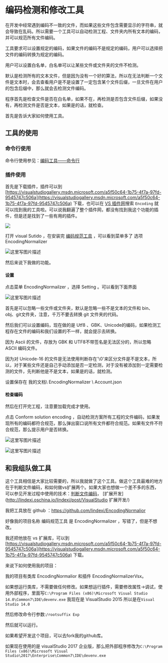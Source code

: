 # 编码检测和修改工具

在开发中经常遇到编码不一致的文件，而如果这些文件包含需要显示的字符串，就会导致在乱码。所以需要一个工具可以自动检测工程、文件夹内所有文本的编码，并可以规范所有文件编码。

工具要求可以设置规定的编码，如果文件的编码不是规定的编码，用户可以选择把文件的编码转换为规定的编码。

用户可以设置白名单，白名单可以让某些文件或文件夹的文件不检测。

默认是检测所有的文本文件，但是因为没有一个好的算法，所以在无法判断一个文件是文本时，会去查看用户是不是设置了一定包含某个文件后缀，一旦文件在用户的包含后缀中，那么就会去检测文件编码。

程序首先是检查文件是否在白名单，如果不在，再检测是否包含文件后缀，如果没有，再检测文件是否是文本，如果是的话，就检查。

<!--more-->



首先是告诉大家如何使用工具。

## 工具的使用

### 命令行使用

命令行使用参见：[编码工具——命令行](./EncodingNormalior/README.md)

### 插件使用

首先是下载插件，插件可以到 [https://visualstudiogallery.msdn.microsoft.com/a5f50c64-1b75-4f7a-97fd-9545747c506a](https://visualstudiogallery.msdn.microsoft.com/a5f50c64-1b75-4f7a-97fd-9545747c506a) 下载，也可以在 [VS 插件网](https://marketplace.visualstudio.com/vs)搜索 `Encoding` 就可以找到我的工具啦。可以说我翻遍了整个插件网，都没有找到我这个功能的插件，但是还是找到了一些有用的插件。

![](http://7xqpl8.com1.z0.glb.clouddn.com/8f464be7-2358-45f4-b6cd-eae32c47a878201727162028.jpg)

打开 visual Sutido ，在安装完 [编码规范工具](https://marketplace.visualstudio.com/items?itemName=lindexigd.vs-extension-18109) ，可以看到菜单多了 选项 EncodingNormalizer

![这里写图片描述](http://img.blog.csdn.net/20170117115031647?watermark/2/text/aHR0cDovL2Jsb2cuY3Nkbi5uZXQvbGluZGV4aV9nZA==/font/5a6L5L2T/fontsize/400/fill/I0JBQkFCMA==/dissolve/70/gravity/SouthEast)

然后来说下我做的功能。

#### 设置

点击菜单 EncodingNormailzer ，选择 Setting 。可以看到下面界面

![这里写图片描述](http://img.blog.csdn.net/20170117115248683?watermark/2/text/aHR0cDovL2Jsb2cuY3Nkbi5uZXQvbGluZGV4aV9nZA==/font/5a6L5L2T/fontsize/400/fill/I0JBQkFCMA==/dissolve/70/gravity/SouthEast)

首先是可以忽略一些文件或文件夹，默认是忽略一些不是文本的文件和 bin、obj、git文件夹，注意，千万不要去转换 git 文件夹的代码。

然后我们可以设置编码，现在做的是 Utf8 、GBK、Unicode的编码，如果检测工程存在文件的编码和我们设置的不一样，就会提示去转换。

因为 Ascii 的文件，存放为 GBK 和 UTF8不带签名是无法区分的，所以忽略 ASCII 编码文件。

因为对 Unicode-16 的文件是无法使用判断存在'\0'来区分文件是不是文本，所以，对于某些文件还是自己手动添加是否一定检测，对于没有被添加到一定需要检测的文件，先判断他是不是文本，如果是的话，就检测。

设置保存在 我的文档\ EncodingNormalizer \ Account.json

#### 检查编码

然后在打开完工程，注意要加载完成才使用。

点击 Conform solution encoding ，自动检测方案所有工程的文件编码，如果发现所有的编码都符合规范，那么弹出窗口说所有文件都符合规范。如果有文件不符合规范，那么提示用户是否转换。

![这里写图片描述](http://img.blog.csdn.net/20170117120101255?watermark/2/text/aHR0cDovL2Jsb2cuY3Nkbi5uZXQvbGluZGV4aV9nZA==/font/5a6L5L2T/fontsize/400/fill/I0JBQkFCMA==/dissolve/70/gravity/SouthEast)

![这里写图片描述](http://img.blog.csdn.net/20170117142656020?watermark/2/text/aHR0cDovL2Jsb2cuY3Nkbi5uZXQvbGluZGV4aV9nZA==/font/5a6L5L2T/fontsize/400/fill/I0JBQkFCMA==/dissolve/70/gravity/SouthEast)



## 和我组队做工具

这个工具相信是大家比较需要的，所以我就做了这个工具。做这个工具最难的地方在于判断文件编码，和如何做vs扩展两个。如果大家也想做一个差不多的东西，可以参见开发过程中使用的技术：[判断文件编码](http://lindexi.oschina.io/lindexi/post/C-%E5%88%A4%E6%96%AD%E6%96%87%E4%BB%B6%E7%BC%96%E7%A0%81/)， [扩展开发](http://lindexi.oschina.io/lindexi/post/VisualStudio 扩展开发/)

我把工具放在 github ：https://github.com/lindexi/EncodingNormalior

好像我的项目名称 编码规范工具 是 EncodingNormalizer ，写错了，但是不想改。

我还把他放在 vs 扩展库，可以到 [https://visualstudiogallery.msdn.microsoft.com/a5f50c64-1b75-4f7a-97fd-9545747c506a](https://visualstudiogallery.msdn.microsoft.com/a5f50c64-1b75-4f7a-97fd-9545747c506a) 下载。

来说下如何使用我的项目：

我的项目有类库 EncodingNormalior 和插件 EncodingNormalizerVsx。

如果想运行类库，不需要做任何修改。如果想运行插件，需要修改属性->调试，使用外部程序，里面写`C:\Program Files (x86)\Microsoft Visual Studio 14.0\Common7\IDE\devenv.exe` 我现在是 VisualStudio 2015 所以是在`Visual Studio 14.0`

然后修改命令行参数:`/rootsuffix Exp`

然后就可以运行。

<!-- 现在发在VS插件网站，可以在 下载 -->

如果希望开发这个项目，可以去fork我的github库。

如果现在使用的是 visualStudio 2017 企业版，那么把外部程序修改为`C:\Program Files (x86)\Microsoft Visual Studio\2017\Enterprise\Common7\IDE\devenv.exe`

<!-- 

如果本地存在 textFileSuffix.txt 那么读取配置，哪些符合后缀名的文件要判断编码。如果本地不存在，使用默认配置。读取的值放在 IncludeFileSetting.TextFileSuffix 

如果本地存在 includeFile.txt ，那么读取配置，哪些文件是要判断编码，支持通配。如果本地不存在，使用默认配置。 读取的值放在  IncludeFileSetting.TextFileSuffix

如果本地存在 WhiteList.txt ，那么读取配置，哪些文件是忽略的。如果本地不存在，使用默认配置。读取的值放在 InspectFileWhiteListSetting.DefaultWhiteList 

白名单可以忽略文件夹，文件夹不能使用通配。如果本地不存在，使用默认配置。

因为用到命令行，于是解析命令行使用的是 http://www.cnblogs.com/linxuanchen/p/c-sharp-command-line-argument-parser.html 大神写的方法。 -->
